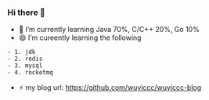 ### Hi there 👋

<!--
**wuyiccc/wuyiccc** is a ✨ _special_ ✨ repository because its `README.md` (this file) appears on your GitHub profile.

Here are some ideas to get you started:

- 🔭 I’m currently working on ...
- 🌱 I’m currently learning ...
- 👯 I’m looking to collaborate on ...
- 🤔 I’m looking for help with ...
- 💬 Ask me about ...
- 📫 How to reach me: ...
- 😄 Pronouns: ...
- ⚡ Fun fact: ...
-->
- 🌱 I’m currently learning Java 70%, C/C++ 20%, Go 10%
- 😄 I’m cureently learning the following
```
- 1. jdk
- 2. redis
- 3. mysql
- 4. rocketmq
```
- ⚡ my blog url: https://github.com/wuyiccc/wuyiccc-blog
